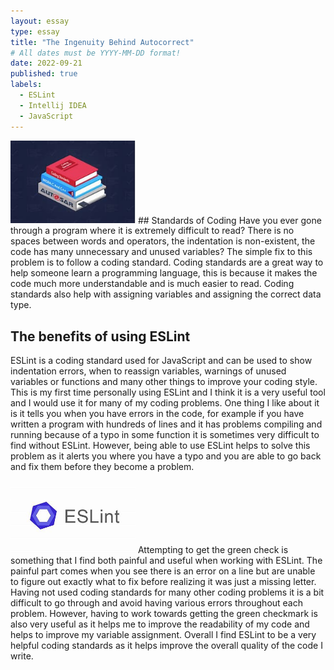 ```yaml
---
layout: essay
type: essay
title: "The Ingenuity Behind Autocorrect"
# All dates must be YYYY-MM-DD format!
date: 2022-09-21
published: true
labels:
  - ESLint
  - Intellij IDEA
  - JavaScript
---
```


<img width="200px" class="rounded float-start pe-4" src="../img/CodingStandards/book.jpg">
## Standards of Coding
Have you ever gone through a program where it is extremely difficult to read? There is no spaces between words and operators, the indentation is non-existent, the code has many unnecessary and unused variables? The simple fix to this problem is to follow a coding standard. Coding standards are a great way to help someone learn a programming language, this is because it makes the code much more understandable and is much easier to read. Coding standards also help with assigning variables and assigning the correct data type.

## The benefits of using ESLint
ESLint is a coding standard used for JavaScript and can be used to show indentation errors, when to reassign variables, warnings of unused variables or functions and many other things to improve your coding style. This is my first time personally using ESLint and I think it is a very useful tool and I would use it for many of my coding problems. One thing I like about it is it tells you when you have errors in the code, for example if you have written a program with hundreds of lines and it has problems compiling and running because of a typo in some function it is sometimes very difficult to find without ESLint. However, being able to use ESLint helps to solve this problem as it alerts you where you have a typo and you are able to go back and fix them before they become a problem. 

<img width="200px" class="rounded float-start pe-4" src="../img/CodingStandards/ESLint.jpg">
Attempting to get the green check is something that I find both painful and useful when working with ESLint. The painful part comes when you see there is an error on a line but are unable to figure out exactly what to fix before realizing it was just a missing letter. Having not used coding standards for many other coding problems it is a bit difficult to go through and avoid having various errors throughout each problem. However, having to work towards getting the green checkmark is also very useful as it helps me to improve the readability of my code and helps to improve my variable assignment. Overall I find ESLint to be a very helpful coding standards as it helps improve the overall quality of the code I write.
